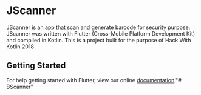 # JScanner
JScanner is an app that scan and generate barcode for security purpose. JScanner was written with Flutter (Cross-Mobile Platform Development Kit) and compiled in Kotlin. This is a project built for the purpose of Hack With Kotlin 2018
## Getting Started

For help getting started with Flutter, view our online
[documentation](https://flutter.io/)."# BScanner" 
